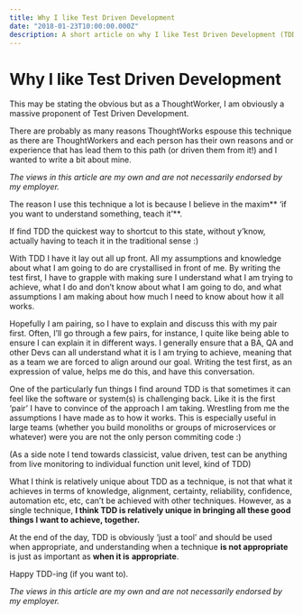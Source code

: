 ```yaml
---
title: Why I like Test Driven Development
date: "2018-01-23T10:00:00.000Z"
description: A short article on why I like Test Driven Development (TDD)
---
```


# Why I like Test Driven Development

This may be stating the obvious but as a ThoughtWorker, I am obviously a massive proponent of Test Driven Development.

There are probably as many reasons ThoughtWorks espouse this technique as there are ThoughtWorkers and each person has their own reasons and or experience that has lead them to this path (or driven them from it!) and I wanted to write a bit about mine.

*The views in this article are my own and are not necessarily endorsed by my employer.*

The reason I use this technique a lot is because I believe in the maxim** ‘if you want to understand something, teach it’**.

If find TDD the quickest way to shortcut to this state, without y’know, actually having to teach it in the traditional sense :)

With TDD I have it lay out all up front. All my assumptions and knowledge about what I am going to do are crystallised in front of me. By writing the test first, I have to grapple with making sure I understand what I am trying to achieve, what I do and don’t know about what I am going to do, and what assumptions I am making about how much I need to know about how it all works.

Hopefully I am pairing, so I have to explain and discuss this with my pair first. Often, I’ll go through a few pairs, for instance, I quite like being able to ensure I can explain it in different ways. I generally ensure that a BA, QA and other Devs can all understand what it is I am trying to achieve, meaning that as a team we are forced to align around our goal. Writing the test first, as an expression of value, helps me do this, and have this conversation.

One of the particularly fun things I find around TDD is that sometimes it can feel like the software or system(s) is challenging back. Like it is the first ‘pair’ I have to convince of the approach I am taking. Wrestling from me the assumptions I have made as to how it works. This is especially useful in large teams (whether you build monoliths or groups of microservices or whatever) were you are not the only person commiting code :)

(As a side note I tend towards classicist, value driven, test can be anything from live monitoring to individual function unit level, kind of TDD)

What I think is relatively unique about TDD as a technique, is not that what it achieves in terms of knowledge, alignment, certainty, reliability, confidence, automation etc, etc, can’t be achieved with other techniques. However, as a single technique, **I think TDD is relatively unique in bringing all these good things I want to achieve, together.**

At the end of the day, TDD is obviously ‘just a tool’ and should be used when appropriate, and understanding when a technique **is not appropriate** is just as important as **when it is** **appropriate**.

Happy TDD-ing (if you want to).

*The views in this article are my own and are not necessarily endorsed by my employer.*